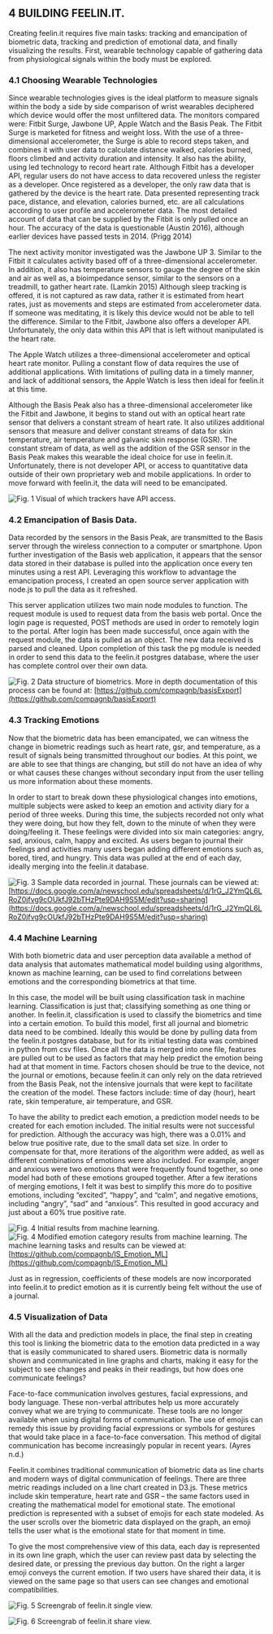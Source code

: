 ## 4 BUILDING FEELIN.IT.

Creating feelin.it requires five main tasks: tracking and emancipation of biometric data, tracking and prediction of emotional data, and finally visualizing the results. First, wearable technology capable of gathering data from physiological signals within the body must be explored.

### 4.1 Choosing Wearable Technologies
Since wearable technologies gives is the ideal platform to measure signals within the body a side by side comparison of wrist wearables deciphered which device would offer the most unfiltered data. The monitors compared were: Fitbit Surge, Jawbone UP, Apple Watch and the Basis Peak.
The Fitbit Surge is marketed for fitness and weight loss. With the use of a three-dimensional accelerometer, the Surge is able to record steps taken, and combines it with user data to calculate distance walked, calories burned, floors climbed and activity duration and intensity. It also has the ability, using led technology to record heart rate. Although Fitbit has a developer API, regular users do not have access to data recovered unless the register as a developer. Once registered as a developer, the only raw data that is gathered by the device is the heart rate. Data presented representing track pace, distance, and elevation, calories burned, etc. are all calculations according to user profile and accelerometer data. The most detailed account of data that can be supplied by the Fitbit is only pulled once an hour. The accuracy of the data is questionable (Austin 2016), although earlier devices have passed tests in 2014. (Prigg 2014)

The next activity monitor investigated was the Jawbone UP 3. Similar to the Fitbit it calculates activity based off of a three-dimensional accelerometer. In addition, it also has temperature sensors to gauge the degree of the skin and air as well as, a bioimpedance sensor, similar to the sensors on a treadmill, to gather heart rate. (Lamkin 2015) Although sleep tracking is offered, it is not captured as raw data, rather it is estimated from heart rates, just as movements and steps are estimated from accelerometer data. If someone was meditating, it is likely this device would not be able to tell the difference. Similar to the Fitbit, Jawbone also offers a developer API. Unfortunately, the only data within this API that is left without manipulated is the heart rate.

The Apple Watch utilizes a three-dimensional accelerometer and optical heart rate monitor. Pulling a constant flow of data requires the use of additional applications. With limitations of pulling data in a timely manner, and lack of additional sensors, the Apple Watch is less then ideal for feelin.it at this time.

Although the Basis Peak also has a three-dimensional accelerometer like the Fitbit and Jawbone, it begins to stand out with an optical heart rate sensor that delivers a constant stream of heart rate. It also utilizes additional sensors that measure and deliver constant streams of data for skin temperature, air temperature and galvanic skin response (GSR). The constant stream of data, as well as the addition of the GSR sensor in the Basis Peak makes this wearable the ideal choice for use in feelin.it. Unfortunately, there is not developer API, or access to quantitative data outside of their own proprietary web and mobile applications. In order to move forward with feelin.it, the data will need to be emancipated.

![Fig. 1  Visual of which trackers have API access.](https://github.com/compagnb/thesis/blob/master/apwho.jpg)

### 4.2 Emancipation of Basis Data.
Data recorded by the sensors in the Basis Peak, are transmitted to the Basis server through the wireless connection to a computer or smartphone. Upon further investigation of the Basis web application, it appears that the sensor data stored in their database is pulled into the application once every ten minutes using a rest API. Leveraging this workflow to advantage the emancipation process, I created an open source server application with node.js to pull the data as it refreshed.

This server application utilizes two main node modules to function. The request module is used to request data from the basis web portal. Once the login page is requested, POST methods are used in order to remotely login to the portal. After login has been made successful, once again with the request module, the data is pulled as an object. The new data received is parsed and cleaned. Upon completion of this task the pg module is needed in order to send this data to the feelin.it postgres database, where the user has complete control over their own data.

![Fig. 2 Data structure of biometrics. ](https://github.com/compagnb/thesis/blob/master/datastructure.png)
More in depth documentation of this process can be found at: [https://github.com/compagnb/basisExport](https://github.com/compagnb/basisExport)

### 4.3 Tracking Emotions
Now that the biometric data has been emancipated, we can witness the change in biometric readings such as heart rate, gsr, and temperature, as a result of signals being transmitted throughout our bodies. At this point, we are able to see that things are changing, but still do not have an idea of why or what causes these changes without secondary input from the user telling us more information about these moments.

In order to start to break down these physiological changes into emotions, multiple subjects were asked to keep an emotion and activity diary for a period of three weeks. During this time, the subjects recorded not only what they were doing, but how they felt, down to the minute of when they were doing/feeling it. These feelings were divided into six main categories: angry, sad, anxious, calm, happy and excited. As users began to journal their feelings and activities many users began adding different emotions such as, bored, tired, and hungry. This data was pulled at the end of each day, ideally merging into the feelin.it database.

![Fig. 3 Sample data recorded in journal.](https://github.com/compagnb/thesis/blob/master/journal.png)
These journals can be viewed at: [https://docs.google.com/a/newschool.edu/spreadsheets/d/1rG_J2YmQL6LRoZ0jfvg9cOUkfJ92bTHzPte9DAH9S5M/edit?usp=sharing](https://docs.google.com/a/newschool.edu/spreadsheets/d/1rG_J2YmQL6LRoZ0jfvg9cOUkfJ92bTHzPte9DAH9S5M/edit?usp=sharing)

### 4.4 Machine Learning
With both biometric data and user perception data available a method of data analysis that automates mathematical model building using algorithms, known as machine learning, can be used to find correlations between emotions and the corresponding biometrics at that time.

In this case, the model will be built using classification task in machine learning. Classification is just that; classifying something as one thing or another. In feelin.it, classification is used to classify the biometrics and time into a certain emotion. To build this model, first all journal and biometric data need to be combined. Ideally this would be done by pulling data from the feelin.it postgres database, but for its initial testing data was combined in python from csv files. Once all the data is merged into one file, features are pulled out to be used as factors that may help predict the emotion being had at that moment in time. Factors chosen should be true to the device, not the journal or emotions, because feelin.it can only rely on the data retrieved from the Basis Peak, not the intensive journals that were kept to facilitate the creation of the model. These factors include: time of day (hour), heart rate, skin temperature, air temperature, and GSR.

To have the ability to predict each emotion, a prediction model needs to be created for each emotion included. The initial results were not successful for prediction. Although the accuracy was high, there was a 0.01% and below true positive rate, due to the small data set size. In order to compensate for that, more iterations of the algorithm were added, as well as different combinations of emotions were also included. For example, anger and anxious were two emotions that were frequently found together, so one model had both of these emotions grouped together. After a few iterations of merging emotions, I felt it was best to simplify this more do to positive emotions, including “excited”, “happy”, and “calm”, and negative emotions, including “angry”, “sad” and “anxious”. This resulted in good accuracy and just about a 60% true positive rate.

![Fig. 4  Initial results from machine learning.](https://github.com/compagnb/thesis/blob/master/ml1.png)
![Fig. 4  Modified emotion category results from machine learning.](https://github.com/compagnb/thesis/blob/master/ml2.png)
The machine learning tasks and results can be viewed at: [https://github.com/compagnb/IS_Emotion_ML](https://github.com/compagnb/IS_Emotion_ML)

Just as in regression, coefficients of these models are now incorporated into feelin.it to predict emotion as it is currently being felt without the use of a journal.

### 4.5 Visualization of Data
With all the data and prediction models in place, the final step in creating this tool is linking the biometric data to the emotion data predicted in a way that is easily communicated to shared users. Biometric data is normally shown and communicated in line graphs and charts, making it easy for the subject to see changes and peaks in their readings, but how does one communicate feelings?

Face-to-face communication involves gestures, facial expressions, and body language. These non-verbal attributes help us more accurately convey what we are trying to communicate. These tools are no longer available when using digital forms of communication. The use of emojis can remedy this issue by providing facial expressions or symbols for gestures that would take place in a face-to-face conversation. This method of digital communication has become increasingly popular in recent years. (Ayres n.d.)

Feelin.it combines traditional communication of biometric data as line charts and modern ways of digital communication of feelings. There are three metric readings included on a line chart created in D3.js. These metrics include skin temperature, heart rate and GSR – the same factors used in creating the mathematical model for emotional state. The emotional prediction is represented with a subset of emojis for each state modeled. As the user scrolls over the biometric data displayed on the graph, an emoji tells the user what is the emotional state for that moment in time.

To give the most comprehensive view of this data, each day is represented in its own line graph, which the user can review past data by selecting the desired date, or pressing the previous day button. On the right a larger emoji conveys the current emotion. If two users have shared their data, it is viewed on the same page so that users can see changes and emotional compatibilities.

![Fig. 5 Screengrab of feelin.it single view.](https://github.com/compagnb/thesis/blob/master/self.png)

![Fig. 6 Screengrab of feelin.it share view. ](https://github.com/compagnb/thesis/blob/master/share.png)

